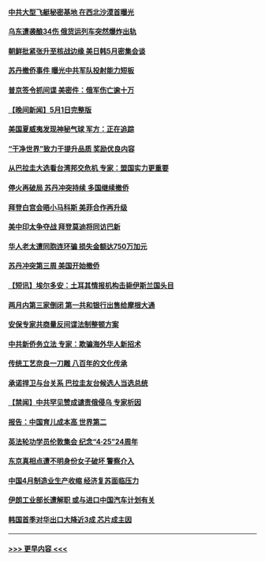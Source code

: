 #### [中共大型飞艇秘密基地 在西北沙漠首曝光](../pages/prog202/a103703219.md?t=05021243) 
#### [乌东遭袭酿34伤 俄货运列车突然爆炸出轨](../pages/prog202/a103703202.md?t=05021243) 
#### [朝鲜批紧张升至核战边缘 美日韩5月密集会谈](../pages/prog202/a103703122.md?t=05021243) 
#### [苏丹撤侨事件 曝光中共军队投射能力短板](../pages/prog202/a103703125.md?t=05021243) 
#### [普京签令抓间谍 美密件：俄军伤亡逾十万](../pages/prog202/a103703127.md?t=05021243) 
#### [【晚间新闻】5月1日完整版](../pages/prog202/a103703118.md?t=05021243) 
#### [美国夏威夷发现神秘气球 军方：正在追踪](../pages/prog202/a103703112.md?t=05021243) 
#### [“干净世界”致力于提升品质 奖励优良内容](../pages/prog202/a103703092.md?t=05021243) 
#### [从巴拉圭大选看台湾邦交危机 专家：盟国实力更重要](../pages/prog202/a103703059.md?t=05021243) 
#### [停火再破局 苏丹冲突持续 多国继续撤侨](../pages/prog202/a103703053.md?t=05021243) 
#### [拜登白宫会晤小马科斯 美菲合作再升级](../pages/prog202/a103703058.md?t=05021243) 
#### [美中印太争夺战 拜登莫迪将同访巴新](../pages/prog202/a103703052.md?t=05021243) 
#### [华人老太遭同胞连环骗 损失金额达750万加元](../pages/prog202/a103702967.md?t=05021243) 
#### [苏丹冲突第三周 美国开始撤侨](../pages/prog202/a103702841.md?t=05021243) 
#### [【短讯】埃尔多安：土耳其情报机构击毙伊斯兰国头目](../pages/prog202/a103702843.md?t=05021243) 
#### [两月内第三家倒闭 第一共和银行出售给摩根大通](../pages/prog202/a103702837.md?t=05021243) 
#### [安保专家共商量反间谍法制整顿方案](../pages/prog202/a103702835.md?t=05021243) 
#### [中共新侨务立法 专家：欺骗海外华人新招术](../pages/prog202/a103702834.md?t=05021243) 
#### [传统工艺奈良一刀雕 八百年的文化传承](../pages/prog202/a103702846.md?t=05021243) 
#### [承诺捍卫与台关系 巴拉圭友台候选人当选总统](../pages/prog202/a103702833.md?t=05021243) 
#### [【禁闻】中共罕见赞成谴责俄侵乌 专家析因](../pages/prog202/a103702777.md?t=05021243) 
#### [报告：中国育儿成本高 世界第二](../pages/prog202/a103702650.md?t=05021243) 
#### [英法轮功学员伦敦集会 纪念“4·25”24周年](../pages/prog202/a103702632.md?t=05021243) 
#### [东京真相点遭不明身份女子破坏 警察介入](../pages/prog202/a103702630.md?t=05021243) 
#### [中国4月制造业生产收缩 经济复苏面临压力](../pages/prog202/a103702643.md?t=05021243) 
#### [伊朗工业部长遭解职 或与进口中国汽车计划有关](../pages/prog202/a103702633.md?t=05021243) 
#### [韩国首季对华出口大降近3成 芯片成主因](../pages/prog202/a103702646.md?t=05021243) 

----
#### [ >>> 更早内容 <<< ](../indexes/prog202-earlier.md)
